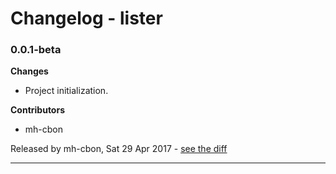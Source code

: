 # Changelog - lister

### 0.0.1-beta

__Changes__

- Project initialization.

__Contributors__

- mh-cbon

Released by mh-cbon, Sat 29 Apr 2017 -
[see the diff](https://github.com/mh-cbon/lister/compare/069a44027103ddd015e5fca0f286d5a0eaad3464...0.0.1-beta#diff)
______________


